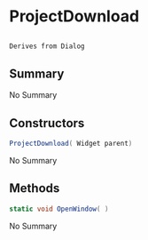 # ProjectDownload

## 
```c#
Derives from Dialog
```

## Summary

No Summary
## Constructors

```c#
ProjectDownload( Widget parent) 
```
No Summary
## Methods

```c#
static void OpenWindow( ) 
```
No Summary
